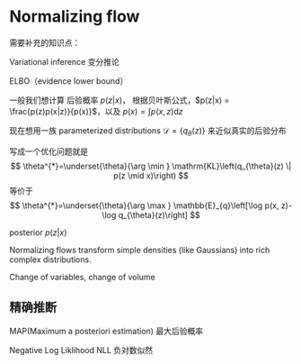 # Normalizing flow

需要补充的知识点：

Variational inference 变分推论

ELBO（evidence lower bound）



一般我们想计算 后验概率 $p(z|x)$， 根据贝叶斯公式，$p(z|x) = \frac{p(z)p(x|z)}{p(x)}$，以及 $p(x) = \int p(x, z) \mathrm{d} z$



现在想用一族 parameterized distributions $\mathcal{D}=\left\{q_{\theta}(z)\right\}$ 来近似真实的后验分布



写成一个优化问题就是
$$
\theta^{*}=\underset{\theta}{\arg \min } \mathrm{KL}\left(q_{\theta}(z) \| p(z \mid x)\right)
$$
等价于
$$
\theta^{*}=\underset{\theta}{\arg \max } \mathbb{E}_{q}\left[\log p(x, z)-\log q_{\theta}(z)\right]
$$






posterior $p(z|x)$



Normalizing flows transform simple densities (like Gaussians) into rich complex distributions.

Change of variables, change of volume







## 精确推断



MAP(Maximum a posteriori estimation) 最大后验概率







Negative Log Liklihood NLL 负对数似然



